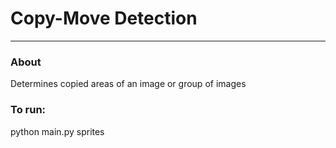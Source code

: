 # Copy-Move Detection
---
### About
Determines copied areas of an image or group of images

### To run:
python main.py sprites
